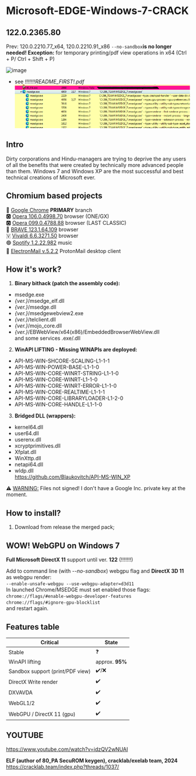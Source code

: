 # Microsoft-EDGE-Windows-7-CRACK
## 122.0.2365.80
Prev: 120.0.2210.77_x64, 120.0.2210.91_x86
`--no-sandbox`**is no longer needed! Exception:** for temporary printing/pdf view operations in x64 (Ctrl + P/ Ctrl + Shift + P)


![image](https://github.com/Blaukovitch/Microsoft-EDGE-Windows-7-CRACK/assets/116763547/3337b4f1-08dc-4660-b867-d0f215f5f3bb)
 
* see *!!!!!!!README_FIRST!.pdf*
![PH](MSEDGE_120_77_PROCESS_HACKER.png "Process Hacker Windows 7")  

## Intro  
Dirty corporations and Hindu-managers are trying to deprive the any users of all the benefits that were created by technically more advanced people than them. Windows 7 and Windows XP are the most successful and best technical creations of Microsoft ever.  

## Chromium based projects
🌈 [Google Chrome](https://github.com/Blaukovitch/GOOGLE_CHROME_Windows_7_CRACK/) **PRIMARY** branch  
🅾️ [Opera 106.0.4998.70](https://github.com/Blaukovitch/GOOGLE_CHROME_Windows_7_CRACK/releases/tag/OperaOneGX) browser   (ONE/GX)  
🅾️ [Opera 099.0.4788.88](https://github.com/Blaukovitch/GOOGLE_CHROME_Windows_7_CRACK/releases/tag/Opera_CLASSIC) browser (LAST CLASSIC)  
🦁 [BRAVE 123.1.64.109](https://github.com/Blaukovitch/GOOGLE_CHROME_Windows_7_CRACK/releases/tag/brave_WebGPU) browser    
🇻 [Vivaldi 6.6.3271.50](https://github.com/Blaukovitch/GOOGLE_CHROME_Windows_7_CRACK/releases/tag/vivaldi_early) browser  
🟢 [Spotify 1.2.22.982](https://github.com/Blaukovitch/GOOGLE_CHROME_Windows_7_CRACK/releases/tag/Spotify_first) music  
📧 [ElectronMail v.5.2.2](https://github.com/Blaukovitch/GOOGLE_CHROME_Windows_7_CRACK/releases/tag/ElectronMail) ProtonMail desktop client  
  
## How it's work?  
1) **Binary bithack (patch the assembly code):**  
* msedge.exe  
* *{ver.}*/msedge_elf.dll  
* *{ver.}*/msedge.dll
* *{ver.}*/msedgewebview2.exe
* *{ver.}*/telclient.dll
* *{ver.}*/mojo_core.dll
* *{ver.}*/EBWebView/x64(x86)/EmbeddedBrowserWebView.dll   
and some services .exe/.dll

2) **WinAPI LIFTING - Missing WINAPIs are deployed:**  
* API-MS-WIN-SHCORE-SCALING-L1-1-1  
* API-MS-WIN-POWER-BASE-L1-1-0  
* API-MS-WIN-CORE-WINRT-STRING-L1-1-0  
* API-MS-WIN-CORE-WINRT-L1-1-0  
* API-MS-WIN-CORE-WINRT-ERROR-L1-1-0
* API-MS-WIN-CORE-REALTIME-L1-1-1
* API-MS-WIN-CORE-LIBRARYLOADER-L1-2-0
* API-MS-WIN-CORE-HANDLE-L1-1-0
3) **Bridged DLL (wrappers):** 
* kernel64.dll
* user64.dll
* userenx.dll
* xcryptprimitives.dll
* Xfplat.dll
* WinXttp.dll
* netapi64.dll
* wldp.dll  
https://github.com/Blaukovitch/API-MS-WIN_XP 

⚠️ <u>WARNING:</u> Files not signed! I don't have a Google Inc. private key at the moment.

## How to install?
1) Download from release the merged pack; 

## WOW! WebGPU on Windows 7
**Full Microsoft DirectX 11** support until ver. **122** (!!!!!!!)  


Add to command line (with *--no-sandbox*) webgpu flag and **DirectX 3D 11** as webgpu render:  
`--enable-unsafe-webgpu --use-webgpu-adapter=d3d11`  
In launched Chrome/MSEDGE must set enabled those flags:  
`chrome://flags/#enable-webgpu-developer-features`  
`chrome://flags/#ignore-gpu-blocklist`  
and restart again.  

## Features table
| Critical | State |
| ------ | ------ |
| Stable | ❓ |
| WinAPI lifting | approx. **95%** |
| Sandbox support (print/PDF view) | ✔️/❌ | 
| DirectX Write render | ✔️ | 
| DXVAVDA | ✔️ | 
| WebGL1/2 | ✔️ | 
| WebGPU / DirectX 11 (gpu)| ✔️ | 

## YOUTUBE
https://www.youtube.com/watch?v=idzQV2wNUAI

**ELF (author of 80_PA SecuROM keygen), cracklab/exelab team, 2024**  
https://cracklab.team/index.php?threads/1037/
